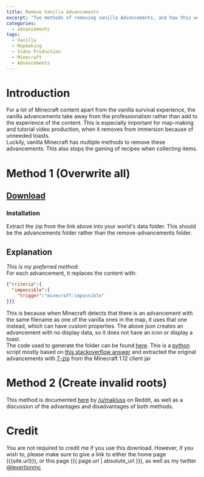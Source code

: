 ```yaml
---
title: Remove Vanilla Advancements
excerpt: "Two methods of removing vanilla Advancements, and how this works"
categories: 
  - advancements
tags:
  - Vanilla 
  - Mapmaking
  - Video Production
  - Minecraft
  - Advancements
---
```

# Introduction  
For a lot of Minecraft content apart from the vanilla survival experience, the vanilla advancements take away from the professionalism rather than add to the experience of the content. This is especially important for map-making and tutorial video production, when it removes from immersion because of unneeded toasts.  
Luckily, vanilla Minecraft has multiple methods to remove these advancements. This also stops the gaining of recipes when collecting items.   
# Method 1 (Overwrite all)
## [Download](https://github.com/Levertion/remove-advancements/releases/download/Overwite-allv1.1/remove-advancements.zip)    
### Installation  
Extract the zip from the link above into your world's data folder. This should be the advancements folder rather than the remove-advancements folder.  
## Explanation
*This is my preferred method:*  
For each advancement, it replaces the content with:  
```json
{"criteria":{
  "impossible":{
    "trigger":"minecraft:impossible"
}}}
```
This is because when Minecraft detects that there is an advancement with the same filename as one of the vanilla ones in the map, it uses that one instead, which can have custom properties. The above json creates an advancement with no display data, so it does not have an icon or display a toast.  
The code used to generate the folder can be found [here](https://github.com/Levertion/remove-advancements/blob/overwrite-all/noadvancements.py). This is a [python](https://www.python.org/) script mostly based on [this stackoverflow answer](https://stackoverflow.com/a/19308592) and extracted the original advancements with [7-zip](http://www.7-zip.org/) from the Minecraft 1.12 client jar  
# Method 2 (Create invalid roots)
This method is documented [here](https://www.reddit.com/r/MinecraftCommands/comments/6fvcdj/empty_advancements/dim8lq2/?st=j6qkunj1&sh=b85d431d) by [/u/makluss](https://www.reddit.com/user/Mlakuss) on Reddit, as well as a discussion of the advantages and disadvantages of both methods.  
# Credit  
You are not required to credit me if you use this download. However, if you wish to, please make sure to give a link to either the home page ({{site.url}}), or this page ({{ page.url | absolute_url }}), as well as my twitter [@levertionmc](https://twitter.com/LevertionMC)
